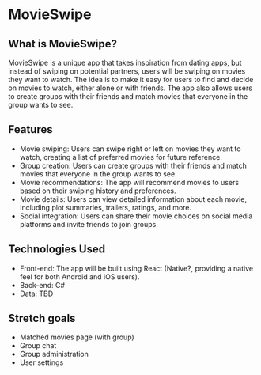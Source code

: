 # MovieSwipe

## What is MovieSwipe?
MovieSwipe is a unique app that takes inspiration from dating apps, but instead of swiping on potential partners, users will be swiping on movies they want to watch. The idea is to make it easy for users to find and decide on movies to watch, either alone or with friends. The app also allows users to create groups with their friends and match movies that everyone in the group wants to see.

## Features
* Movie swiping: Users can swipe right or left on movies they want to watch, creating a list of preferred movies for future reference.
* Group creation: Users can create groups with their friends and match movies that everyone in the group wants to see.
* Movie recommendations: The app will recommend movies to users based on their swiping history and preferences.
* Movie details: Users can view detailed information about each movie, including plot summaries, trailers, ratings, and more.
* Social integration: Users can share their movie choices on social media platforms and invite friends to join groups.

## Technologies Used
* Front-end: The app will be built using React (Native?, providing a native feel for both Android and iOS users).
* Back-end: C#
* Data: TBD

## Stretch goals
* Matched movies page (with group)
* Group chat
* Group administration
* User settings
